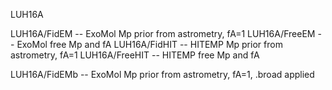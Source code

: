 LUH16A

LUH16A/FidEM -- ExoMol Mp prior from astrometry, fA=1
LUH16A/FreeEM -- ExoMol free Mp and fA 
LUH16A/FidHIT -- HITEMP Mp prior from astrometry, fA=1
LUH16A/FreeHIT -- HITEMP free Mp and fA 

LUH16A/FidEMb -- ExoMol Mp prior from astrometry, fA=1, .broad applied
